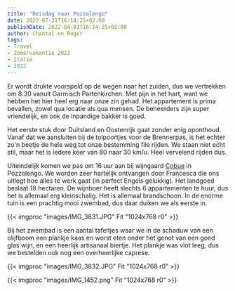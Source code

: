 ```yaml
---
title: "Reisdag naar Pozzolengo"
date: 2022-07-31T16:14:25+02:00
publishDate: 2022-04-01T16:14:25+02:00
author: Chantal en Roger
tags:
- Travel
- Zomervakantie 2022
- Italië
- 2022
---
```


Er wordt drukte voorspeld op de wegen naar het zuiden, dus we vertrekken om 8:30 vanuit Garmisch Partenkirchen. Met pijn in het hart, want we hebben het hier heel erg naar onze zin gehad. Het appartement is prima bevallen, zowel qua locatie als qua mensen. De beheerders zijn super vriendelijk, en ook de inpandige bakker is goed.

Het eerste stuk door Duitsland en Oostenrijk gaat zonder enig oponthoud. Vanaf dat we aansluiten bij de tolpoortjes voor de Brennerpas, is het echter zo'n beetje de hele weg tot onze bestemming file rijden. We staan niet echt stil, maar het is iedere keer van 80 naar 30 km/u. Heel vervelend rijden dus.

Uiteindelijk komen we pas om 16 uur aan bij wijngaard [Cobue](https://www.cobue.it) in Pozzolengo. We worden zeer hartelijk ontvangen door Francesca die ons uitlegt hoe alles te werk gaat (in perfect Engels gelukkig). Het landgoed beslaat 18 hectaren. De wijnboer heeft slechts 6 appartementen te huur, dus het is allemaal erg kleinschalig. Het is allemaal brandschoon. In de enorme tuin is een prachtig mooi zwembad, dus daar duiken we als eerste in.

{{< imgproc "images/IMG_3831.JPG" Fit "1024x768 r0" >}}

Bij het zwembad is een aantal tafeltjes waar we in de schaduw van een olijfboom een plankje kaas en worst eten onder het genot van een goed glas wijn, en een heerlijk artisanaal biertje. Het plankje was vlot leeg, dus we bestelden ook nog een overheerlijke caprese.

{{< imgproc "images/IMG_3832.JPG" Fit "1024x768 r0" >}}

{{< imgproc "images/IMG_1452.png" Fit "1024x768 r0" >}}
